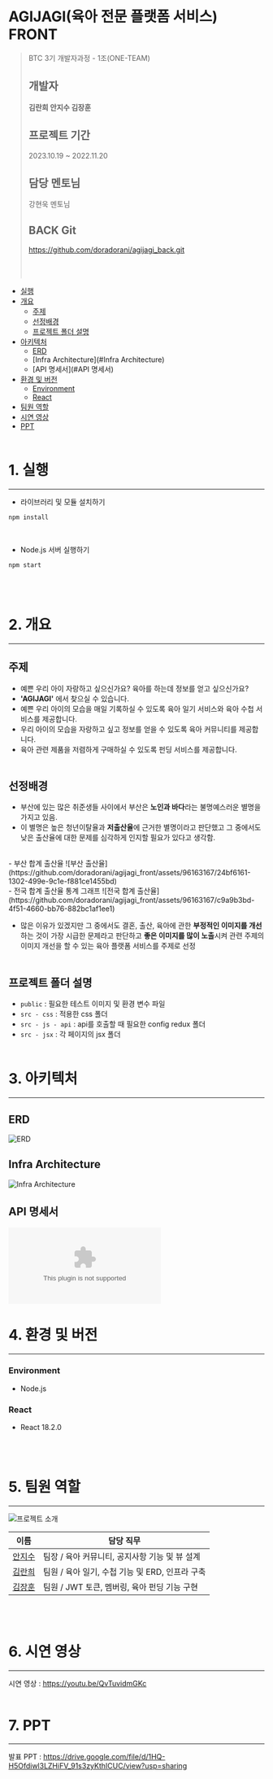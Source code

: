 # AGIJAGI(육아 전문 플랫폼 서비스) FRONT

> BTC 3기 개발자과정 - 1조(ONE-TEAM)
>
> ## 개발자
>
> **김란희 안지수 김장훈**
>
> ## 프로젝트 기간
>
> 2023.10.19 ~ 2022.11.20
>
> ## 담당 멘토님
>
> 강현욱 멘토님
> 
> ## BACK Git
>
> https://github.com/doradorani/agijagi_back.git
> 
> <br/> <br/>

-   [실행](#1-실행)
-   [개요](#2-개요)
    -   [주제](#주제)
    -   [선정배경](#선정배경)
    -   [프로젝트 폴더 설명](#프로젝트-폴더-설명)
-   [아키텍처](#3-아키텍처)
    -   [ERD](#ERD)
    -   [Infra Architecture](#Infra Architecture)
    -   [API 명세서](#API 명세서)
-   [환경 및 버전](#4-환경-및-버전)
    -   [Environment](#environment)
    -   [React](#react)
-   [팀원 역할](#5.팀원-역할)
-   [시연 영상](#6.시연-영상)
-   [PPT](#7-ppt)
    <br/>
    <br/>

# 1. 실행

---

-   라이브러리 및 모듈 설치하기

```bash
npm install
```

<br/>

-   Node.js 서버 실행하기

```bash
npm start
```

<br/>

<br/>

# 2. 개요

---

## 주제

-   예쁜 우리 아이 자랑하고 싶으신가요? 육아를 하는데 정보를 얻고 싶으신가요?
-   **'AGIJAGI'** 에서 찾으실 수 있습니다.
-   예쁜 우리 아이의 모습을 매일 기록하실 수 있도록 육아 일기 서비스와 육아 수첩 서비스를 제공합니다.
-   우리 아이의 모습을 자랑하고 싶고 정보를 얻을 수 있도록 육아 커뮤니티를 제공합니다.
-   육아 관련 제품을 저렴하게 구매하실 수 있도록 펀딩 서비스를 제공합니다.
    <br/>
    <br/>

## 선정배경

-   부산에 있는 많은 취준생들 사이에서 부산은 **노인과 바다**라는 불명예스러운 별명을 가지고 있음.
-   이 별명은 높은 청년이탈율과 **저출산율**에 근거한 별명이라고 판단했고 그 중에서도 낮은 출산율에 대한 문제를 심각하게 인지할 필요가 있다고 생각함.
<br/>
-   부산 합계 출산율
    ![부산 출산율](https://github.com/doradorani/agijagi_front/assets/96163167/24bf6161-1302-499e-9c1e-f881ce1455bd)
<br/>
-   전국 합계 출산율 통계 그래프
    ![전국 합계 출산율](https://github.com/doradorani/agijagi_front/assets/96163167/c9a9b3bd-4f51-4660-bb76-882bc1af1ee1)

-   많은 이유가 있겠지만 그 중에서도 결혼, 출산, 육아에 관한 **부정적인 이미지를 개선**하는 것이 가장 시급한 문제라고 판단하고 **좋은 이미지를 많이 노출**시켜 관련 주제의 이미지 개선을 할 수 있는 육아 플랫폼 서비스를 주제로 선정
    <br/>
    <br/>

## 프로젝트 폴더 설명

-   `public` : 필요한 테스트 이미지 및 환경 변수 파일
-   `src - css` : 적용한 css 폴더
-   `src - js - api` : api를 호출할 때 필요한 config redux 폴더
-   `src - jsx` : 각 페이지의 jsx 폴더
    <br/>
    <br/>

# 3. 아키텍처

---

## ERD

![ERD](https://github.com/doradorani/agijagi_front/assets/96163167/f2266768-f285-4127-83e2-6494c8c0ebc5)

## Infra Architecture

![Infra Architecture](https://github.com/doradorani/agijagi_front/assets/96163167/ca677417-b760-4b9c-8c86-6e371426a9c0)

## API 명세서

![API 명세서](https://github.com/doradorani/agijagi_front/files/13432261/swagger-api-.zip)

# 4. 환경 및 버전

---

### Environment

-   Node.js

### React

-   React 18.2.0

<br/>
<br/>

# 5. 팀원 역할

---

![프로젝트 소개](https://github.com/jisooAhn/front-end-pjt/assets/96163167/76d1da56-56b5-4d80-ac94-f7fcfa25e863)

| 이름                                    | 담당 직무                                      |
| --------------------------------------- | ---------------------------------------------- |
| [안지수](https://github.com/jisooAhn)   | 팀장 / 육아 커뮤니티, 공지사항 기능 및 뷰 설계   |
| [김란희](https://github.com/doradorani) | 팀원 / 육아 일기, 수첩 기능 및  ERD, 인프라 구축 |
| [김장훈](https://github.com/jangdebug)  | 팀원 / JWT 토큰, 멤버링, 육아 펀딩 기능 구현     |

<br/>
<br/>

# 6. 시연 영상

---

시연 영상 : https://youtu.be/QvTuvidmGKc
<br/>
<br/>

# 7. PPT

---

발표 PPT : https://drive.google.com/file/d/1HQ-H5Ofdiwl3LZHiFV_91s3zyKthICUC/view?usp=sharing
